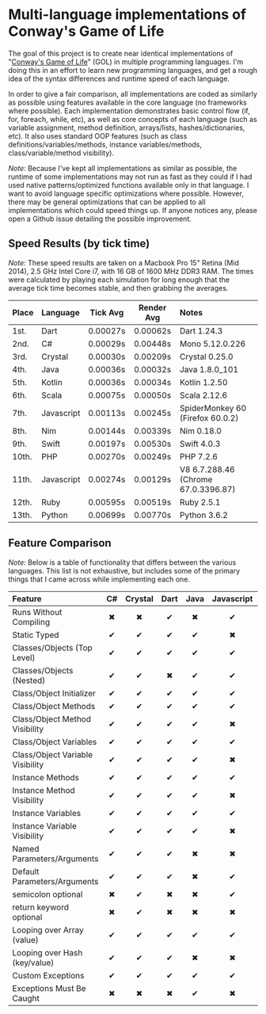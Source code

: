 # Multi-language implementations of Conway's Game of Life

The goal of this project is to create near identical implementations of "[Conway's Game of Life](http://en.wikipedia.org/wiki/Conway's_Game_of_Life)" (GOL) in multiple programming languages. I'm doing this in an effort to learn new programming languages, and get a rough idea of the syntax differences and runtime speed of each language.

In order to give a fair comparison, all implementations are coded as similarly as possible using features available in the core language (no frameworks where possible). Each implementation demonstrates basic control flow (if, for, foreach, while, etc), as well as core concepts of each language (such as variable assignment, method definition, arrays/lists, hashes/dictionaries, etc). It also uses standard OOP features (such as class definitions/variables/methods, instance variables/methods, class/variable/method visibility).

*Note:* Because I've kept all implementations as similar as possible, the runtime of some implementations may not run as fast as they could if I had used native patterns/optimized functions available only in that language. I want to avoid language specific optimizations where possible. However, there may be general optimizations that can be applied to all implementations which could speed things up. If anyone notices any, please open a Github issue detailing the possible improvement.

## Speed Results (by tick time)

*Note:* These speed results are taken on a Macbook Pro 15" Retina (Mid 2014), 2.5 GHz Intel Core i7, with 16 GB of 1600 MHz DDR3 RAM. The times were calculated by playing each simulation for long enough that the average tick time becomes stable, and then grabbing the averages.

| Place | Language   | Tick Avg | Render Avg | Notes                               |
|:------|:-----------|:--------:|:----------:|:------------------------------------|
| 1st.  | Dart       | 0.00027s |  0.00062s  | Dart 1.24.3                         |
| 2nd.  | C#         | 0.00029s |  0.00448s  | Mono 5.12.0.226                     |
| 3rd.  | Crystal    | 0.00030s |  0.00209s  | Crystal 0.25.0                      |
| 4th.  | Java       | 0.00036s |  0.00032s  | Java 1.8.0_101                      |
| 5th.  | Kotlin     | 0.00036s |  0.00034s  | Kotlin 1.2.50                       |
| 6th.  | Scala      | 0.00075s |  0.00050s  | Scala 2.12.6                        |
| 7th.  | Javascript | 0.00113s |  0.00245s  | SpiderMonkey 60 (Firefox 60.0.2)    |
| 8th.  | Nim        | 0.00144s |  0.00339s  | Nim 0.18.0                          |
| 9th.  | Swift      | 0.00197s |  0.00530s  | Swift 4.0.3                         |
| 10th. | PHP        | 0.00270s |  0.00249s  | PHP 7.2.6                           |
| 11th. | Javascript | 0.00274s |  0.00129s  | V8 6.7.288.46 (Chrome 67.0.3396.87) |
| 12th. | Ruby       | 0.00595s |  0.00519s  | Ruby 2.5.1                          |
| 13th. | Python     | 0.00699s |  0.00770s  | Python 3.6.2                        |

## Feature Comparison

*Note:* Below is a table of functionality that differs between the various languages. This list is not exhaustive, but includes some of the primary things that I came across while implementing each one.

| Feature                          | C# | Crystal | Dart | Java | Javascript | Kotlin | Nim | PHP | Python | Ruby | Scala | Swift |
|:---------------------------------|:--:|:-------:|:----:|:----:|:----------:|:------:|:---:|:---:|:------:|:----:|:-----:|:-----:|
| Runs Without Compiling           | ✖  |    ✖    |  ✔   |  ✖   |     ✔      |   ✖    |  ✖  |  ✔  |   ✔    |  ✔   |   ✖   |   ✖   |
| Static Typed                     | ✔  |    ✔    |  ✔   |  ✔   |     ✖      |   ✔    |  ✖  |  ✖  |   ✖    |  ✖   |   ✔   |   ✔   |
| Classes/Objects (Top Level)      | ✔  |    ✔    |  ✔   |  ✔   |     ✔      |   ✔    |  ✔  |  ✔  |   ✔    |  ✔   |   ✔   |   ✔   |
| Classes/Objects (Nested)         | ✔  |    ✔    |  ✖   |  ✔   |     ✔      |   ✔    |  ✖  |  ✖  |   ✔    |  ✔   |   ✔   |   ✖   |
| Class/Object Initializer         | ✔  |    ✔    |  ✔   |  ✔   |     ✔      |   ✔    |  ✖  |  ✔  |   ✔    |  ✔   |   ✔   |   ✔   |
| Class/Object Methods             | ✔  |    ✔    |  ✔   |  ✔   |     ✔      |   ✔    |  ✖  |  ✔  |   ✔    |  ✔   |   ✔   |   ✔   |
| Class/Object Method Visibility   | ✔  |    ✔    |  ✔   |  ✔   |     ✖      |   ✔    |  ✖  |  ✔  |   ✖    |  ✔   |   ✔   |   ✔   |
| Class/Object Variables           | ✔  |    ✔    |  ✔   |  ✔   |     ✔      |   ✔    |  ✖  |  ✔  |   ✔    |  ✔   |   ✔   |   ✖   |
| Class/Object Variable Visibility | ✔  |    ✔    |  ✔   |  ✔   |     ✖      |   ✔    |  ✖  |  ✔  |   ✖    |  ✔   |   ✔   |   ✖   |
| Instance Methods                 | ✔  |    ✔    |  ✔   |  ✔   |     ✔      |   ✔    |  ✔  |  ✔  |   ✔    |  ✔   |   ✔   |   ✔   |
| Instance Method Visibility       | ✔  |    ✔    |  ✔   |  ✔   |     ✖      |   ✔    |  ✔  |  ✔  |   ✖    |  ✔   |   ✔   |   ✔   |
| Instance Variables               | ✔  |    ✔    |  ✔   |  ✔   |     ✔      |   ✔    |  ✔  |  ✔  |   ✔    |  ✔   |   ✔   |   ✔   |
| Instance Variable Visibility     | ✔  |    ✔    |  ✔   |  ✔   |     ✖      |   ✔    |  ✔  |  ✔  |   ✖    |  ✔   |   ✔   |   ✔   |
| Named Parameters/Arguments       | ✔  |    ✔    |  ✔   |  ✖   |     ✖      |   ✔    |  ✖  |  ✖  |   ✖    |  ✔   |   ✔   |   ✔   |
| Default Parameters/Arguments     | ✔  |    ✔    |  ✔   |  ✖   |     ✔      |   ✔    |  ✔  |  ✔  |   ✔    |  ✔   |   ✔   |   ✔   |
| semicolon optional               | ✖  |    ✔    |  ✖   |  ✖   |     ✔      |   ✔    |  ✔  |  ✖  |   ✔    |  ✔   |   ✔   |   ✔   |
| return keyword optional          | ✖  |    ✔    |  ✖   |  ✖   |     ✖      |   ✖    |  ✔  |  ✖  |   ✖    |  ✔   |   ✔   |   ✖   |
| Looping over Array (value)       | ✔  |    ✔    |  ✔   |  ✔   |     ✔      |   ✔    |  ✔  |  ✔  |   ✔    |  ✔   |   ✔   |   ✔   |
| Looping over Hash (key/value)    | ✔  |    ✔    |  ✔   |  ✖   |     ✖      |   ✔    |  ✔  |  ✔  |   ✔    |  ✔   |   ✔   |   ✔   |
| Custom Exceptions                | ✔  |    ✔    |  ✔   |  ✔   |     ✔      |   ✔    |  ✔  |  ✔  |   ✔    |  ✔   |   ✔   |   ✔   |
| Exceptions Must Be Caught        | ✖  |    ✖    |  ✖   |  ✔   |     ✖      |   ✖    |  ✖  |  ✖  |   ✖    |  ✖   |   ✖   |   ✔   |
